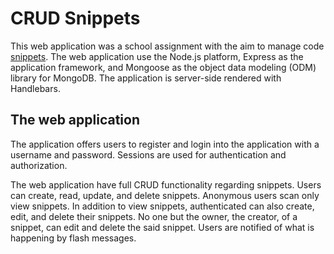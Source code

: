 # CRUD Snippets
This web application was a school assignment with the aim to manage code [snippets](https://en.wikipedia.org/wiki/Snippet_(programming)). The web application use the Node.js platform, Express as the application framework, and Mongoose as the object data modeling (ODM) library for MongoDB. The application is server-side rendered with Handlebars.

## The web application
The application offers users to register and login into the application with a username and password. 
Sessions are used for authentication and authorization. 

The web application have full CRUD functionality regarding snippets. Users can create, read, update, and delete snippets. Anonymous users scan only view snippets. In addition to view snippets, authenticated can also create, edit, and delete their snippets. No one but the owner, the creator, of a snippet, can edit and delete the said snippet. Users are notified of what is happening by flash messages. 
